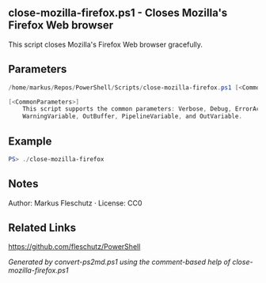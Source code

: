 ## close-mozilla-firefox.ps1 - Closes Mozilla's Firefox Web browser

This script closes Mozilla's Firefox Web browser gracefully.

## Parameters
```powershell
/home/markus/Repos/PowerShell/Scripts/close-mozilla-firefox.ps1 [<CommonParameters>]

[<CommonParameters>]
    This script supports the common parameters: Verbose, Debug, ErrorAction, ErrorVariable, WarningAction, 
    WarningVariable, OutBuffer, PipelineVariable, and OutVariable.
```

## Example
```powershell
PS> ./close-mozilla-firefox

```

## Notes
Author: Markus Fleschutz · License: CC0

## Related Links
https://github.com/fleschutz/PowerShell

*Generated by convert-ps2md.ps1 using the comment-based help of close-mozilla-firefox.ps1*
